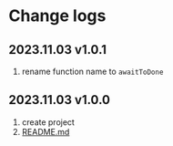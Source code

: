 # Change logs

## 2023.11.03 v1.0.1

1. rename function name to `awaitToDone`

## 2023.11.03 v1.0.0

1. create project
2. [README.md](./README.md)
